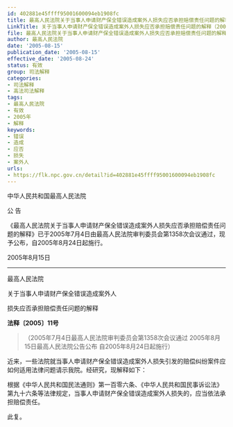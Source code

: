 ```yaml
---
id: 402881e45ffff95001600094eb1908fc
title: 最高人民法院关于当事人申请财产保全错误造成案外人损失应否承担赔偿责任问题的解释
LinkTitle: 关于当事人申请财产保全错误造成案外人损失应否承担赔偿责任问题的解释（2005）
file: 最高人民法院关于当事人申请财产保全错误造成案外人损失应否承担赔偿责任问题的解释_20050815_402881e45ffff95001600094eb1908fc.docx
author: 最高人民法院
date: '2005-08-15'
publication_date: '2005-08-15'
effective_date: '2005-08-24'
status: 有效
group: 司法解释
categories:
- 司法解释
- 高法司法解释
tags:
- 最高人民法院
- 有效
- 2005年
- 解释
keywords:
- 错误
- 造成
- 应否
- 损失
- 案外人
urls:
- https://flk.npc.gov.cn/detail?id=402881e45ffff95001600094eb1908fc
---
```


中华人民共和国最高人民法院

公 告

《最高人民法院关于当事人申请财产保全错误造成案外人损失应否承担赔偿责任问题的解释》已于2005年7月4日由最高人民法院审判委员会第1358次会议通过，现予公布，自2005年8月24日起施行。

2005年8月15日

---

最高人民法院

关于当事人申请财产保全错误造成案外人

损失应否承担赔偿责任问题的解释

**法释〔2005〕11号**

> （2005年7月4日最高人民法院审判委员会第1358次会议通过 2005年8月15日最高人民法院公告公布 自2005年8月24日起施行）

近来，一些法院就当事人申请财产保全错误造成案外人损失引发的赔偿纠纷案件应如何适用法律问题请示我院。经研究，现解释如下：

根据《中华人民共和国民法通则》第一百零六条、《中华人民共和国民事诉讼法》第九十六条等法律规定，当事人申请财产保全错误造成案外人损失的，应当依法承担赔偿责任。

此复。
